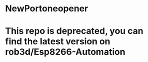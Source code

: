 # NewPortoneopener
# This repo is deprecated, you can find the latest version on rob3d/Esp8266-Automation
